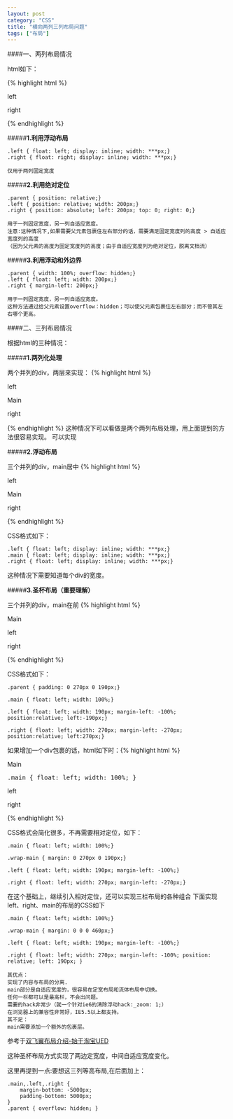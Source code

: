 ```yaml
---
layout: post
category: "CSS"
title: "横向两列三列布局问题"
tags: ["布局"]
---
```


####一、两列布局情况

html如下：

{% highlight html %}
<body>
	<div id="parent">		
		<div class="left">
			<p>left</p>			
		</div>
		<div class="right">
			<p>right</p>
		</div>
	</div>
</body>
{% endhighlight %}

#####**1.利用浮动布局**


```
.left { float: left; display: inline; width: ***px;}
.right { float: right; display: inline; width: ***px;}
```

	仅用于两列固定宽度

#####**2.利用绝对定位**

```
.parent { position: relative;}
.left { position: relative; width: 200px;}
.right { position: absolute; left: 200px; top: 0; right: 0;}
```

    用于一列固定宽度，另一列自适应宽度。
    注意:这种情况下,如果需要父元素包裹住左右部分的话，需要满足固定宽度列的高度 > 自适应宽度列的高度
    （因为父元素的高度为固定宽度列的高度；由于自适应宽度列为绝对定位，脱离文档流）

#####**3.利用浮动和外边界**

```
.parent { width: 100%; overflow: hidden;}
.left { float: left; width: 200px;}
.right { margin-left: 200px;}
```

	用于一列固定宽度，另一列自适应宽度。
	这种方法通过给父元素设置overflow：hidden；可以使父元素包裹住左右部分；而不管其左右哪个更高。

####二、三列布局情况

根据html的三种情况：

#####**1.两列化处理**

两个并列的div，两层来实现：
{% highlight html %}
<body>
	<div id="parent">
		<div>
			<div class="left">
				<p>left</p>
			</div>
			<div class="main">
				<p>Main</p>	
			</div> 
		</div>		
		<div class="right">
			<p>right</p>
		</div>
	</div>
</body>
{% endhighlight %}
这种情况下可以看做是两个两列布局处理，用上面提到的方法很容易实现。
可以实现


#####**2.浮动布局**

三个并列的div，main居中
{% highlight html %}
<body>
	<div id="parent">		
		<div class="left">
			<p>left</p>
		</div>
		<div class="main">
			<p>Main</p>	
		</div> 
		<div class="right">
			<p>right</p>
		</div>
	</div>
</body>
{% endhighlight %}

CSS格式如下：

```
.left { float: left; display: inline; width: ***px;}
.main { float: left; display: inline; width: ***px;}
.right { float: left; display: inline; width: ***px;}
```
这种情况下需要知道每个div的宽度。

#####**3.圣杯布局（重要理解）**

三个并列的div，main在前
{% highlight html %}
<body>
	<div id="parent">		
		<div class="main">
			<p>Main</p>
		</div>
		<div class="left">
			<p>left</p>	
		</div> 
		<div class="right">
			<p>right</p>
		</div>
	</div>
</body>
{% endhighlight %}

CSS格式如下：

```
.parent { padding: 0 270px 0 190px;}
```

```
.main { float: left; width: 100%;}
```

```
.left { float: left; width: 190px; margin-left: -100%; position:relative; left:-190px;}
```

```
.right { float: left; width: 270px; margin-left: -270px; position:relative; left:270px;}
```

如果增加一个div包裹的话，html如下时：{% highlight html %}
<body>
	<div id="parent">		
		<div class="main">
            <div class="wrap-main">
                <p>Main</p>
                <pre>.main { float: left; width: 100%; } </pre>
            </div>
        </div>		
		<div class="left">
			<p>left</p>	
		</div> 
		<div class="right">
			<p>right</p>
		</div>
	</div>
</body>
{% endhighlight %}

CSS格式会简化很多，不再需要相对定位，如下：

```
.main { float: left; width: 100%;}
```

```
.wrap-main { margin: 0 270px 0 190px;}
```

```
.left { float: left; width: 190px; margin-left: -100%;}
```

```
.right { float: left; width: 270px; margin-left: -270px;}
```

在这个基础上，继续引入相对定位，还可以实现三栏布局的各种组合
下面实现left、right、main的布局的CSS如下

```
.main { float: left; width: 100%;}
```

```
.wrap-main { margin: 0 0 0 460px;}
```

```
.left { float: left; width: 190px; margin-left: -100%;}
```

```
.right { float: left; width: 270px; margin-left: -100%; position: relative; left: 190px; }
```
	
	其优点：
	实现了内容与布局的分离.
	main部分是自适应宽度的，很容易在定宽布局和流体布局中切换。
	任何一栏都可以是最高栏，不会出问题。
	需要的hack非常少（就一个针对ie6的清除浮动hack:_zoom: 1;）
	在浏览器上的兼容性非常好，IE5.5以上都支持。
	其不足：
	main需要添加一个额外的包裹层。

参考于[双飞翼布局介绍-始于淘宝UED](http://www.imooc.com/wenda/detail/254035)

这种圣杯布局方式实现了两边定宽度，中间自适应宽度变化。

这里再提到一点:要想这三列等高布局,在后面加上：
```
.main,.left,.right {
	margin-bottom: -5000px;
	padding-bottom: 5000px;
}
.parent { overflow: hidden; }
```





